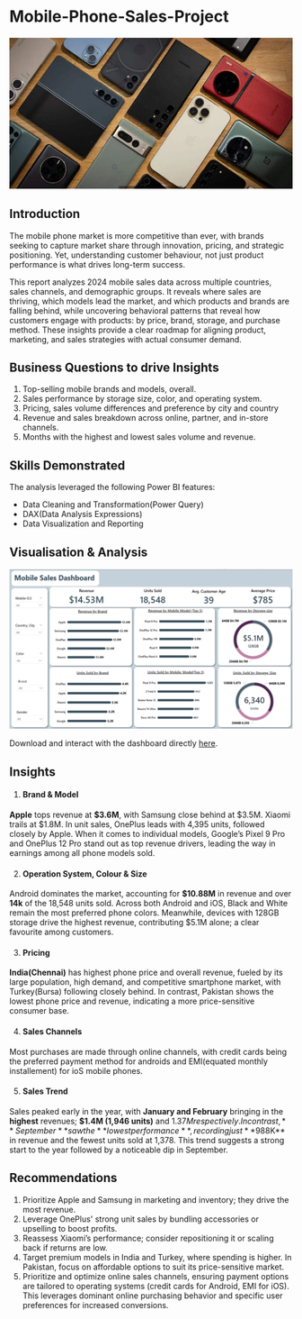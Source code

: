 # Mobile-Phone-Sales-Project
![](https://github.com/FunsoJay/Phone-Sales-Analysis-Project/blob/main/Phones%20Image.png)

## Introduction

The mobile phone market is more competitive than ever, with brands seeking to capture market share through innovation, pricing, and strategic positioning. 
Yet, understanding customer behaviour, not just product performance is what drives long-term success.

This report analyzes 2024 mobile sales data across multiple countries, sales channels, and demographic groups. It reveals where sales are thriving, which models lead the market, and which products and brands are falling behind, while uncovering behavioral patterns that reveal how customers engage with products: by price, brand, storage, and purchase method. These insights provide a clear roadmap for aligning product, marketing, and sales strategies with actual consumer demand.

## Business Questions to drive Insights
1. Top-selling mobile brands and models, overall.
2. Sales performance by storage size, color, and operating system.
3. Pricing, sales volume differences and preference by city and country
4. Revenue and sales breakdown across online, partner, and in-store channels.
5. Months with the highest and lowest sales volume and revenue.

## Skills Demonstrated
The analysis leveraged the following Power BI features:
- Data Cleaning and Transformation(Power Query)
- DAX(Data Analysis Expressions)
- Data Visualization and Reporting

## Visualisation & Analysis
![](https://github.com/FunsoJay/Phone-Sales-Analysis-Project/blob/main/MSD1.png)

Download and interact with the dashboard directly [here](https://github.com/FunsoJay/Phone-Sales-Analysis-Project/blob/main/mobile%20phones%20analysis%20dashboard.pbix).


## Insights 
1. #### Brand & Model
**Apple** tops revenue at **$3.6M**, with Samsung close behind at $3.5M. Xiaomi trails at $1.8M. In unit sales, OnePlus leads with 4,395 units, followed closely by Apple. 
When it comes to individual models, Google’s Pixel 9 Pro and OnePlus 12 Pro stand out as top revenue drivers, leading the way in earnings among all phone models sold.

2. #### Operation System, Colour & Size
Android dominates the market, accounting for **$10.88M** in revenue and over **14k** of the 18,548 units sold. Across both Android and iOS, Black and White remain the most preferred phone colors. Meanwhile, devices with 128GB storage drive the highest revenue, contributing $5.1M alone; a clear favourite among customers.

3. #### Pricing
**India(Chennai)** has highest phone price and overall revenue, fueled by its large population, high demand, and competitive smartphone market, with Turkey(Bursa) following closely behind. In contrast, Pakistan shows the lowest phone price and revenue, indicating a more price-sensitive consumer base.

4. #### Sales Channels
Most purchases are made through online channels, with credit cards being the preferred payment method for androids and EMI(equated monthly installement) for ioS mobile phones.

5. #### Sales Trend
Sales peaked early in the year, with **January and February** bringing in the **highest** revenues; **$1.4M (1,946 units)** and $1.37M respectively. In contrast, **September** saw the **lowest performance**, recording just **$988K** in revenue and the fewest units sold at 1,378. This trend suggests a strong start to the year followed by a noticeable dip in September.


## Recommendations
1. Prioritize Apple and Samsung in marketing and inventory; they drive the most revenue.
2. Leverage OnePlus' strong unit sales by bundling accessories or upselling to boost profits.
3. Reassess Xiaomi’s performance; consider repositioning it or scaling back if returns are low.
4. Target premium models in India and Turkey, where spending is higher. In Pakistan, focus on affordable options to suit its price-sensitive market.
5. Prioritize and optimize online sales channels, ensuring payment options are tailored to operating systems (credit cards for Android, EMI for iOS). This leverages dominant online purchasing behavior and specific user preferences for increased conversions.

